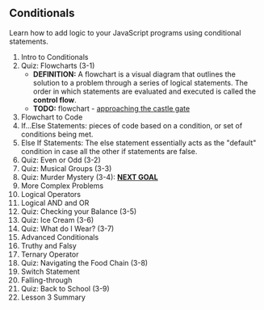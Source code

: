 Conditionals
------------
Learn how to add logic to your JavaScript programs using conditional statements.

1. Intro to Conditionals
2. Quiz: Flowcharts (3-1)
   - **DEFINITION:** A flowchart is a visual diagram that outlines the solution to a problem through a series of logical statements. The order in which statements are evaluated and executed is called the **control flow**.
   - **TODO:** flowchart - [approaching the castle gate](https://classroom.udacity.com/courses/ud803/lessons/3ace947b-b5f6-40c1-bc11-3ec98fd1d936/concepts/5884611b-3df7-46f8-9ab7-1dcae8a88e5c)
3. Flowchart to Code
4. If...Else Statements: pieces of code based on a condition, or set of conditions being met.
5. Else If Statements: The else statement essentially acts as the "default" condition in case all the other if statements are false.
6. Quiz: Even or Odd (3-2)
7. Quiz: Musical Groups (3-3)
8. Quiz: Murder Mystery (3-4): [**NEXT GOAL**](https://classroom.udacity.com/courses/ud803/lessons/3ace947b-b5f6-40c1-bc11-3ec98fd1d936/concepts/e09da5d2-9a1e-40d6-bcd2-99078b263110)
9. More Complex Problems
10. Logical Operators
11. Logical AND and OR
12. Quiz: Checking your Balance (3-5)
13. Quiz: Ice Cream (3-6)
14. Quiz: What do I Wear? (3-7)
15. Advanced Conditionals
16. Truthy and Falsy
17. Ternary Operator
18. Quiz: Navigating the Food Chain (3-8)
19. Switch Statement
20. Falling-through
21. Quiz: Back to School (3-9)
22. Lesson 3 Summary
